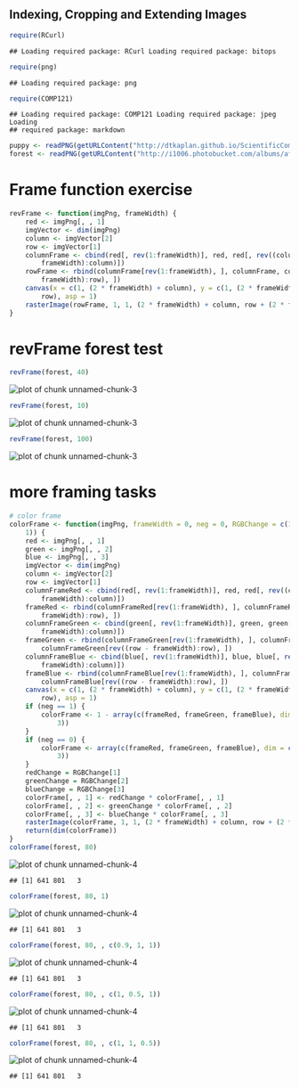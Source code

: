 ## Indexing, Cropping and Extending Images


```r
require(RCurl)
```

```
## Loading required package: RCurl Loading required package: bitops
```

```r
require(png)
```

```
## Loading required package: png
```

```r
require(COMP121)
```

```
## Loading required package: COMP121 Loading required package: jpeg Loading
## required package: markdown
```

```r
puppy <- readPNG(getURLContent("http://dtkaplan.github.io/ScientificComputing/Resources/Images/mindo.png"))
forest <- readPNG(getURLContent("http://i1006.photobucket.com/albums/af189/WarriorsLoverLittleHeart/Forest-1.png"))
```

# Frame function exercise

```r
revFrame <- function(imgPng, frameWidth) {
    red <- imgPng[, , 1]
    imgVector <- dim(imgPng)
    column <- imgVector[2]
    row <- imgVector[1]
    columnFrame <- cbind(red[, rev(1:frameWidth)], red, red[, rev((column - 
        frameWidth):column)])
    rowFrame <- rbind(columnFrame[rev(1:frameWidth), ], columnFrame, columnFrame[rev((row - 
        frameWidth):row), ])
    canvas(x = c(1, (2 * frameWidth) + column), y = c(1, (2 * frameWidth) + 
        row), asp = 1)
    rasterImage(rowFrame, 1, 1, (2 * frameWidth) + column, row + (2 * frameWidth))
}
```

# revFrame forest test 

```r
revFrame(forest, 40)
```

![plot of chunk unnamed-chunk-3](figure/unnamed-chunk-31.png) 

```r
revFrame(forest, 10)
```

![plot of chunk unnamed-chunk-3](figure/unnamed-chunk-32.png) 

```r
revFrame(forest, 100)
```

![plot of chunk unnamed-chunk-3](figure/unnamed-chunk-33.png) 


# more framing tasks

```r
# color frame
colorFrame <- function(imgPng, frameWidth = 0, neg = 0, RGBChange = c(1, 1, 
    1)) {
    red <- imgPng[, , 1]
    green <- imgPng[, , 2]
    blue <- imgPng[, , 3]
    imgVector <- dim(imgPng)
    column <- imgVector[2]
    row <- imgVector[1]
    columnFrameRed <- cbind(red[, rev(1:frameWidth)], red, red[, rev((column - 
        frameWidth):column)])
    frameRed <- rbind(columnFrameRed[rev(1:frameWidth), ], columnFrameRed, columnFrameRed[rev((row - 
        frameWidth):row), ])
    columnFrameGreen <- cbind(green[, rev(1:frameWidth)], green, green[, rev((column - 
        frameWidth):column)])
    frameGreen <- rbind(columnFrameGreen[rev(1:frameWidth), ], columnFrameGreen, 
        columnFrameGreen[rev((row - frameWidth):row), ])
    columnFrameBlue <- cbind(blue[, rev(1:frameWidth)], blue, blue[, rev((column - 
        frameWidth):column)])
    frameBlue <- rbind(columnFrameBlue[rev(1:frameWidth), ], columnFrameBlue, 
        columnFrameBlue[rev((row - frameWidth):row), ])
    canvas(x = c(1, (2 * frameWidth) + column), y = c(1, (2 * frameWidth) + 
        row), asp = 1)
    if (neg == 1) {
        colorFrame <- 1 - array(c(frameRed, frameGreen, frameBlue), dim = c(dim(frameRed), 
            3))
    }
    if (neg == 0) {
        colorFrame <- array(c(frameRed, frameGreen, frameBlue), dim = c(dim(frameRed), 
            3))
    }
    redChange = RGBChange[1]
    greenChange = RGBChange[2]
    blueChange = RGBChange[3]
    colorFrame[, , 1] <- redChange * colorFrame[, , 1]
    colorFrame[, , 2] <- greenChange * colorFrame[, , 2]
    colorFrame[, , 3] <- blueChange * colorFrame[, , 3]
    rasterImage(colorFrame, 1, 1, (2 * frameWidth) + column, row + (2 * frameWidth))
    return(dim(colorFrame))
}
colorFrame(forest, 80)
```

![plot of chunk unnamed-chunk-4](figure/unnamed-chunk-41.png) 

```
## [1] 641 801   3
```

```r
colorFrame(forest, 80, 1)
```

![plot of chunk unnamed-chunk-4](figure/unnamed-chunk-42.png) 

```
## [1] 641 801   3
```

```r
colorFrame(forest, 80, , c(0.9, 1, 1))
```

![plot of chunk unnamed-chunk-4](figure/unnamed-chunk-43.png) 

```
## [1] 641 801   3
```

```r
colorFrame(forest, 80, , c(1, 0.5, 1))
```

![plot of chunk unnamed-chunk-4](figure/unnamed-chunk-44.png) 

```
## [1] 641 801   3
```

```r
colorFrame(forest, 80, , c(1, 1, 0.5))
```

![plot of chunk unnamed-chunk-4](figure/unnamed-chunk-45.png) 

```
## [1] 641 801   3
```

